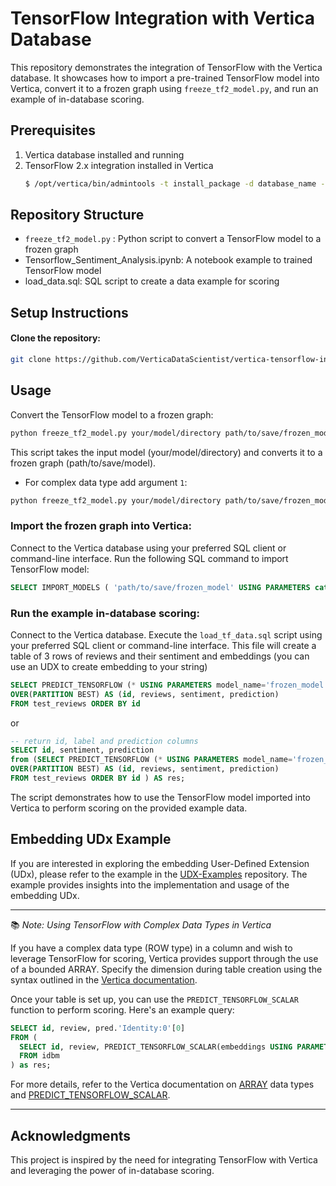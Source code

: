 # TensorFlow Integration with Vertica Database
This repository demonstrates the integration of TensorFlow with the Vertica database. It showcases how to import a pre-trained TensorFlow model into Vertica, convert it to a frozen graph using `freeze_tf2_model.py`, and run an example of in-database scoring.

## Prerequisites
1. Vertica database installed and running
2. TensorFlow 2.x integration installed in Vertica
    ```bash
    $ /opt/vertica/bin/admintools -t install_package -d database_name -p 'password' --package TFIntegration
    ```

## Repository Structure
- `freeze_tf2_model.py` : Python script to convert a TensorFlow model to a frozen graph
- Tensorflow_Sentiment_Analysis.ipynb: A notebook example to trained TensorFlow model
- load_data.sql: SQL script to create a data example for scoring


## Setup Instructions
#### Clone the repository:

```bash
git clone https://github.com/VerticaDataScientist/vertica-tensorflow-integration.git
```

## Usage

Convert the TensorFlow model to a frozen graph:

```bash
python freeze_tf2_model.py your/model/directory path/to/save/frozen_model
```
This script takes the input model (your/model/directory) and converts it to a frozen graph (path/to/save/model).

- For complex data type add argument `1`:
```bash
python freeze_tf2_model.py your/model/directory path/to/save/frozen_model 1
```

### Import the frozen graph into Vertica:

Connect to the Vertica database using your preferred SQL client or command-line interface.
Run the following SQL command to import TensorFlow model:

```sql
SELECT IMPORT_MODELS ( 'path/to/save/frozen_model' USING PARAMETERS category='TENSORFLOW');
```
### Run the example in-database scoring:

Connect to the Vertica database.
Execute the `load_tf_data.sql` script using your preferred SQL client or command-line interface. This file will create a table of 3 rows of reviews and their sentiment and embeddings (you can use an UDX to create embedding to your string)

```sql
SELECT PREDICT_TENSORFLOW (* USING PARAMETERS model_name='frozen_model', num_passthru_cols=3) 
OVER(PARTITION BEST) AS (id, reviews, sentiment, prediction) 
FROM test_reviews ORDER BY id
```
or

```sql
-- return id, label and prediction columns
SELECT id, sentiment, prediction
from (SELECT PREDICT_TENSORFLOW (* USING PARAMETERS model_name='frozen_model', num_passthru_cols=3) 
OVER(PARTITION BEST) AS (id, reviews, sentiment, prediction) 
FROM test_reviews ORDER BY id ) AS res;
```

The script demonstrates how to use the TensorFlow model imported into Vertica to perform scoring on the provided example data.


## Embedding UDx Example

If you are interested in exploring the embedding User-Defined Extension (UDx), please refer to the example in the [UDX-Examples](https://github.com/VerticaDataScientist/UDX-Examples/tree/master/scalar-UDXs/embedding) repository. The example provides insights into the implementation and usage of the embedding UDx.

----
📚 _Note: Using TensorFlow with Complex Data Types in Vertica_

If you have a complex data type (ROW type) in a column and wish to leverage TensorFlow for scoring, Vertica provides support through the use of a bounded ARRAY. Specify the dimension during table creation using the syntax outlined in the [Vertica documentation](https://docs.vertica.com/23.4.x/en/sql-reference/data-types/complex-types/array/#syntax-for-column-definition).

Once your table is set up, you can use the `PREDICT_TENSORFLOW_SCALAR` function to perform scoring. Here's an example query:

```sql
SELECT id, review, pred.'Identity:0'[0] 
FROM (
  SELECT id, review, PREDICT_TENSORFLOW_SCALAR(embeddings USING PARAMETERS model_name='frozen_model') as pred 
  FROM idbm
) as res;
```
For more details, refer to the Vertica documentation on [ARRAY](https://docs.vertica.com/23.4.x/en/sql-reference/data-types/complex-types/array/#syntax-for-column-definition) data types and [PREDICT_TENSORFLOW_SCALAR](https://docs.vertica.com/23.4.x/en/sql-reference/functions/ml-functions/transformation-functions/predict-tensorflow-scalar/).

---
## Acknowledgments
This project is inspired by the need for integrating TensorFlow with Vertica and leveraging the power of in-database scoring.